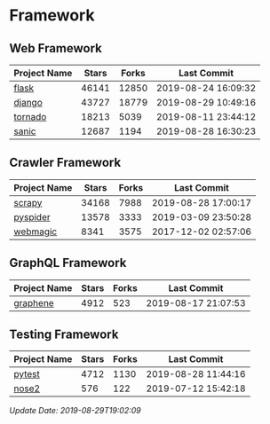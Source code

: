 # Framework

## Web Framework

| Project Name | Stars | Forks | Last Commit |
| ------------ | ----- | ----- | ----------- |
| [flask](https://github.com/pallets/flask) | 46141 | 12850 | 2019-08-24 16:09:32 |
| [django](https://github.com/django/django) | 43727 | 18779 | 2019-08-29 10:49:16 |
| [tornado](https://github.com/tornadoweb/tornado) | 18213 | 5039 | 2019-08-11 23:44:12 |
| [sanic](https://github.com/huge-success/sanic) | 12687 | 1194 | 2019-08-28 16:30:23 |

## Crawler Framework

| Project Name | Stars | Forks | Last Commit |
| ------------ | ----- | ----- | ----------- |
| [scrapy](https://github.com/scrapy/scrapy) | 34168 | 7988 | 2019-08-28 17:00:17 |
| [pyspider](https://github.com/binux/pyspider) | 13578 | 3333 | 2019-03-09 23:50:28 |
| [webmagic](https://github.com/code4craft/webmagic) | 8341 | 3575 | 2017-12-02 02:57:06 |

## GraphQL Framework

| Project Name | Stars | Forks | Last Commit |
| ------------ | ----- | ----- | ----------- |
| [graphene](https://github.com/graphql-python/graphene) | 4912 | 523 | 2019-08-17 21:07:53 |

## Testing Framework

| Project Name | Stars | Forks | Last Commit |
| ------------ | ----- | ----- | ----------- |
| [pytest](https://github.com/pytest-dev/pytest) | 4712 | 1130 | 2019-08-28 11:44:16 |
| [nose2](https://github.com/nose-devs/nose2) | 576 | 122 | 2019-07-12 15:42:18 |

*Update Date: 2019-08-29T19:02:09*